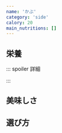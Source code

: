 ```yaml
---
name: 'かぶ'
category: 'side'
calory: 20
main_nutritions: []
---
```


## 栄養

::: spoiler 詳細

:::

## 美味しさ

## 選び方
